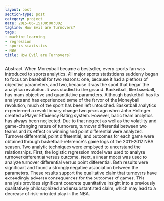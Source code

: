 ```yaml
---
layout: post
section-type: post
category: project
date: 2015-06-15T00:00:00Z
tagline: How Evil are Turnovers? 
tags:
- machine learning
- regression 
- sports statistics 
- NBA
title: How Evil are Turnovers? 
---
```

Abstract:
When Moneyball became a bestseller, every sports fan was introduced to sports analytics. All major sports statisticians suddenly began to focus on baseball for two reasons: one, because it had a plethora of objective parameters, and two, because it was the sport that began the analytics revolution. It was studied to the ground. Basketball, like baseball, has many objective and quantitative parameters. Although basketball has its analysts and has experienced some of the fervor of the Moneyball revolution, much of the sport has been left untouched. Basketball analytics experienced a revolutionary change two years ago when John Hollinger created a Player Efficiency Rating system. However, basic team analytics has always been neglected. Due to that neglect as well as the volatility and game-changing nature of turnovers, turnover differential between two teams and its effect on winning and point differential were analyzed. Turnover differential, point differential, and outcomes for each game were obtained through basketball-reference's game logs of the 2011-2012 NBA season. Two analytic techniques were employed to understand the relationships. First, the logistic regression model was used to analyze turnover differential versus outcome. Next, a linear model was used to analyze turnover differential versus point differential. Both results were significant and found a strongly negative association between the parameters. These results support the qualitative claim that turnovers have exceedingly adverse consequences for the outcomes of games. This analysis provides significant concrete quantitative insight into a previously qualitatively philosophized and unsubstantiated claim, which may lead to a decrease of risk-oriented play in the NBA.

